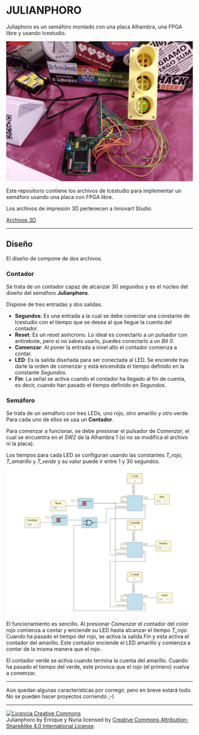 # JULIANPHORO

Juliaphoro es un semáforo montado con una placa Alhambra, una FPGA libre y usando Icestudio.

<img alt="Licencia Creative Commons" style="border-width:0" src="https://github.com/kikeelectronico/julianphoro/raw/master/img/IMG_20181110_112343_000.jpg" />

Este repositorio contiene los archivos de Icestudio para implementar un semáforo usando una placa con FPGA libre.

Los archivos de impresión 3D pertenecen a Innovart Studio.

<a rel="license" href="https://www.instructables.com/id/Noise-Traffic-Light-DIY-3D-Printed/">Archivos 3D</a>

***

## Diseño

El diseño de compone de dos archivos.

### Contador
Se trata de un contador capaz de alcanzar 30 segundos y es el núcleo del diseño del semáforo **Julianphoro**.

Dispone de tres entradas y dos salidas.

- **Segundos**: Es una entrada a la cual se debe conectar una constante de Icestudio con el tiempo que se desea al que llegue la cuenta del contador.
- **Reset**: Es un reset asíncrono. Lo ideal es conectarlo a un pulsador con antirebote, pero si no sabes usarlo, puedes conectarlo a un *Bit 0*.
- **Comenzar**: Al poner la entrada a nivel alto el contador comienza a contar.
- **LED**: Es la salida diseñada para ser conectada al LED. Se enciende tras darle la orden de comenzar y está encendida el tiempo definido en la constante *Segundos*.
- **Fin**: La señal se activa cuando el contador ha llegado al fin de cuenta, es decir, cuando han pasado el tiempo definido en *Segundos*.

### Semáforo
Se trata de un semáforo con tres LEDs, uno rojo, otro amarillo y otro verde. Para cada uno de ellos se usa un **Contador**.

Para comenzar a funcionar, se debe presionar el pulsador de *Comenzar*, el cual se encuentra en el *SW2* de la Alhambra 1 (si no se modifica el archivo ni la placa).

Los tiempos para cada LED se configuran usando las constantes *T_rojo*, *T_amarillo* y *T_verde* y su valor puede ir entre 1 y 30 segundos.

<img alt="Licencia Creative Commons" style="border-width:0" src="https://github.com/kikeelectronico/julianphoro/raw/master/img/semaforo_icestudio.png" />

El funcionamiento es sencillo. Al presionar *Comenzar* el contador del color rojo comienza a contar y enciende su LED hasta alcanzar el tiempo *T_rojo*. Cuando ha pasado el tiempo del rojo, se activa la salida *Fin* y esta activa el contador del amarillo. Este contador enciende el LED amarillo y comienza a contar de la misma manera que el rojo.

El contador verde se activa cuando termina la cuenta del amarillo. Cuando ha pasado el tiempo del verde, este provoca que el rojo (el primero) vuelva a comenzar.

***

Aún quedan algunas características por corregir, pero en breve estará todo. No se pueden hacer proyectos corriendo ;-)

***

<a rel="license" href="http://creativecommons.org/licenses/by-sa/4.0/"><img alt="Licencia Creative Commons" style="border-width:0" src="https://i.creativecommons.org/l/by-sa/4.0/88x31.png" /></a><br /><span xmlns:dct="http://purl.org/dc/terms/" property="dct:title">Julianphoro</span> by <span xmlns:cc="http://creativecommons.org/ns#" property="cc:attributionName">Enrique y Nuria</span> licensed by <a rel="license" href="http://creativecommons.org/licenses/by-sa/4.0/">Creative Commons Attribution-ShareAlike 4.0 International License</a>.<br /><br />
